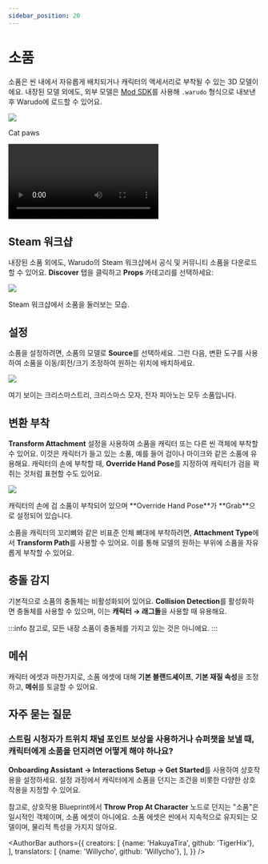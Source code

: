 ```yaml
---
sidebar_position: 20
---
```

# 소품

소품은 씬 내에서 자유롭게 배치되거나 캐릭터의 액세서리로 부착될 수 있는 3D 모델이에요. 내장된 모델 외에도, 외부 모델은 [Mod SDK](../modding/mod-sdk.md)를 사용해 `.warudo` 형식으로 내보낸 후 Warudo에 로드할 수 있어요.

<div style={{display: 'flex', justifyContent: 'space-between', gap: '1rem'}}>
<div style={{width: '48%'}}>
<img src="/doc-img/zh-prop-1.webp"  />
<p class="img-desc">Cat paws</p>
</div>

<div style={{width: '52%'}} className="video-box"><video controls src="/doc-img/zh-prop-1.mp4" />
<p>장미와 손끝에서 발산되는 입자 효과는 소품 에셋과 캐릭터 부착 설정을 통해 구현되었습니다.</p>
</div>
</div>

## Steam 워크샵

내장된 소품 외에도, Warudo의 Steam 워크샵에서 공식 및 커뮤니티 소품을 다운로드할 수 있어요. **Discover** 탭을 클릭하고 **Props** 카테고리를 선택하세요:

![](/doc-img/en-prop-3.png)
<p class="img-desc">Steam 워크샵에서 소품을 둘러보는 모습.</p>

## 설정

소품을 설정하려면, 소품의 모델로 **Source**를 선택하세요. 그런 다음, 변환 도구를 사용하여 소품을 이동/회전/크기 조정하여 원하는 위치에 배치하세요.

![](/doc-img/en-prop-1.png)
<p class="img-desc">여기 보이는 크리스마스트리, 크리스마스 모자, 전자 피아노는 모두 소품입니다.</p>

## 변환 부착

**Transform Attachment** 설정을 사용하여 소품을 캐릭터 또는 다른 씬 객체에 부착할 수 있어요. 이것은 캐릭터가 들고 있는 소품, 예를 들어 검이나 마이크와 같은 소품에 유용해요. 캐릭터의 손에 부착할 때, **Override Hand Pose**를 지정하여 캐릭터가 검을 꽉 쥐는 것처럼 표현할 수도 있어요.

![](/doc-img/en-prop-2.png)
<p class="img-desc">캐릭터의 손에 검 소품이 부착되어 있으며 **Override Hand Pose**가 **Grab**으로 설정되어 있습니다.</p>

소품을 캐릭터의 꼬리뼈와 같은 비표준 인체 뼈대에 부착하려면, **Attachment Type**에서 **Transform Path**를 사용할 수 있어요. 이를 통해 모델의 원하는 부위에 소품을 자유롭게 부착할 수 있어요.

## 충돌 감지

기본적으로 소품의 충돌체는 비활성화되어 있어요. **Collision Detection**를 활성화하면 충돌체를 사용할 수 있으며, 이는 **캐릭터 → 래그돌**을 사용할 때 유용해요.

:::info
참고로, 모든 내장 소품이 충돌체를 가지고 있는 것은 아니에요.
:::

## 메쉬

캐릭터 에셋과 마찬가지로, 소품 에셋에 대해 **기본 블랜드셰이프**, **기본 재질 속성**을 조정하고, **메쉬**를 토글할 수 있어요.

## 자주 묻는 질문

### 스트림 시청자가 트위치 채널 포인트 보상을 사용하거나 슈퍼챗을 보낼 때, 캐릭터에게 소품을 던지려면 어떻게 해야 하나요?

**Onboarding Assistant → Interactions Setup → Get Started**를 사용하여 상호작용을 설정하세요. 설정 과정에서 캐릭터에게 소품을 던지는 조건을 비롯한 다양한 상호작용을 지정할 수 있어요.

참고로, 상호작용 Blueprint에서 **Throw Prop At Character** 노드로 던지는 "소품"은 일시적인 객체이며, 소품 에셋이 아니에요. 소품 에셋은 씬에서 지속적으로 유지되는 모델이며, 물리적 특성을 가지지 않아요.

<AuthorBar authors={{
  creators: [
    {name: 'HakuyaTira', github: 'TigerHix'},
  ],
  translators: [
    {name: 'Willycho', github: 'Willycho'},
  ],
}} />
